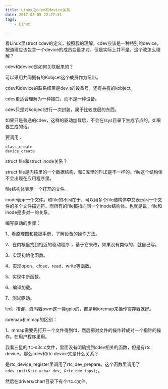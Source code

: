 ```yaml
---
title: Linux之cdev和device关系
date: 2017-08-05 22:27:51
tags:
	- Linux

---
```


看Linux里struct cdev的定义，按照我的理解，cdev应该是一种特别的device，按道理应该包含一个device的成员变量才对，但是实际上并不是。这个改怎么理解？

cdev和device是如何关联起来的？

可以采用共同拥有的Kobjcet这个成员作为纽带。





cdev和device的联系纽带是dev_t的设备号。还有共有的kobject。



cdev更适合理解为一种接口，而不是一种设备。

cdev只是对kobject进行一次封装，属于比较底层的东西。



如果只是普通的cdev，这样的驱动加载后，不会在/sys目录下生成节点的。如果要生成的话。

要调用：

```
class_create
device_create
```



struct file和struct inode关系？



struct file是内核里的一个数据结构，和C库里的FILE是不一样的。file这个结构体不会出现在应用程序里。

file结构体表示一个打开的文件。



inode表示一个文件。和file的不同在于，可以用多个file结构体李艾表示同一个文件的多个文件描述符。而所有的file都指向同一个inode结构体。也就是说，file和inode是多对一的关系。



编写驱动的步骤：

1、看原理图和数据手册，了解设备的操作方法。

2、在内核里找到相近的驱动程序 ，基于它来改，如果没有类似的，就自己写。

3、实现初始化函数。

4、实现open、close、read、write等函数。

5、实现中断函数。

6、编译加载。

7、测试驱动。



led、按键、蜂鸣器pwm这一类gpio的，都是用ioremap来操作寄存器就好。



ioremap和mmap的区别：

1、mmap需要先打开一个文件得到fd，然后把对文件的操作转成对一个指针的操作。在用户程序里用。





我看三星的rtc-s3c.c文件，里面没有明确提到cdev相关的函数，但是有rtc device。那么cdev和rtc device又是什么关系？

是rtc_device_register里调用了rtc_dev_prepare。这个函数里调用了`cdev_init(&rtc->char_dev, &rtc_dev_fops);`。

然后在drivers/char/目录下有个rtc.c文件。